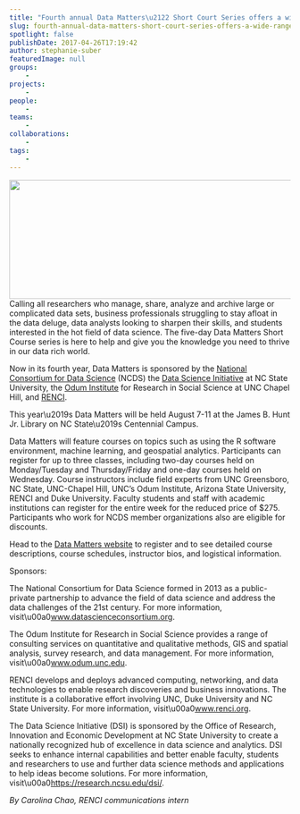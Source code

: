 ```yaml
---
title: "Fourth annual Data Matters\u2122 Short Court Series offers a wide range of topics for 2017"
slug: fourth-annual-data-matters-short-court-series-offers-a-wide-range-of-topics-for-2017
spotlight: false
publishDate: 2017-04-26T17:19:42
author: stephanie-suber
featuredImage: null
groups:
    - 
projects:
    - 
people:
    - 
teams: 
    - 
collaborations:
    - 
tags:
    - 
---
```

<p><a href="http://renci.org/wp-content/uploads/2017/04/Screen-Shot-2017-04-26-at-5.16.40-PM.png"  rel="lightbox[roadtrip]"><img class="aligncenter size-large wp-image-16370" src="http://renci.org/wp-content/uploads/2017/04/Screen-Shot-2017-04-26-at-5.16.40-PM-1024x340.png" alt="" width="640" height="213" srcset="https://renci.org/wp-content/uploads/2017/04/Screen-Shot-2017-04-26-at-5.16.40-PM-1024x340.png 1024w, https://renci.org/wp-content/uploads/2017/04/Screen-Shot-2017-04-26-at-5.16.40-PM-300x100.png 300w, https://renci.org/wp-content/uploads/2017/04/Screen-Shot-2017-04-26-at-5.16.40-PM-768x255.png 768w, https://renci.org/wp-content/uploads/2017/04/Screen-Shot-2017-04-26-at-5.16.40-PM-640x213.png 640w, https://renci.org/wp-content/uploads/2017/04/Screen-Shot-2017-04-26-at-5.16.40-PM.png 1352w" sizes="(max-width: 640px) 100vw, 640px" /></a>Calling all researchers who manage, share, analyze and archive large or complicated data sets, business professionals struggling to stay afloat in the data deluge, data analysts looking to sharpen their skills, and students interested in the hot field of data science. The five-day Data Matters Short Course series is here to help and give you the knowledge you need to thrive in our data rich world.</p>
<p><!--more-->Now in its fourth year, Data Matters is sponsored by the <a href="http://datascienceconsortium.org/">National Consortium for Data Science</a> (NCDS) the <a href="https://research.ncsu.edu/dsi/">Data Science Initiative</a> at NC State University, the <a href="http://odum.unc.edu/">Odum Institute</a> for Research in Social Science at UNC Chapel Hill, and <a href="http://renci.org/">RENCI</a>.</p>
<p>This year\u2019s Data Matters will be held August 7-11 at the James B. Hunt Jr. Library on NC State\u2019s Centennial Campus.</p>
<p>Data Matters will feature courses on topics such as using the R software environment, machine learning, and geospatial analytics. Participants can register for up to three classes, including two-day courses held on Monday/Tuesday and Thursday/Friday and one-day courses held on Wednesday. Course instructors include field experts from UNC Greensboro, NC State, UNC-Chapel Hill, UNC&#8217;s Odum Institute, Arizona State University, RENCI and Duke University. Faculty students and staff with academic institutions can register for the entire week for the reduced price of $275. Participants who work for NCDS member organizations also are eligible for discounts.</p>
<p>Head to the <a href="http://datamatters.org/">Data Matters website</a> to register and to see detailed course descriptions, course schedules, instructor bios, and logistical information.</p>
<p>Sponsors:</p>
<p>The National Consortium for Data Science formed in 2013 as a public-private partnership to advance the field of data science and address the data challenges of the 21st century. For more information, visit\u00a0<a href="http://www.datascienceconsortium.org/">www.datascienceconsortium.org</a>.</p>
<p>The Odum Institute for Research in Social Science provides a range of consulting services on quantitative and qualitative methods, GIS and spatial analysis, survey research, and data management. For more information, visit\u00a0<a href="http://www.odum.unc.edu/">www.odum.unc.edu</a>.</p>
<p>RENCI develops and deploys advanced computing, networking, and data technologies to enable research discoveries and business innovations. The institute is a collaborative effort involving UNC, Duke University and NC State University. For more information, visit\u00a0<a href="http://www.renci.org/">www.renci.org</a>.</p>
<p>The Data Science Initiative (DSI) is sponsored by the Office of Research, Innovation and Economic Development at NC State University to create a nationally recognized hub of excellence in data science and analytics. DSI seeks to enhance internal capabilities and better enable faculty, students and researchers to use and further data science methods and applications to help ideas become solutions. For more information, visit\u00a0<a href="https://research.ncsu.edu/dsi/">https://research.ncsu.edu/dsi/</a>.</p>
<p><em>By Carolina Chao, RENCI communications intern</em></p>
<!-- AddThis Advanced Settings generic via filter on the_content --><!-- AddThis Share Buttons generic via filter on the_content -->
